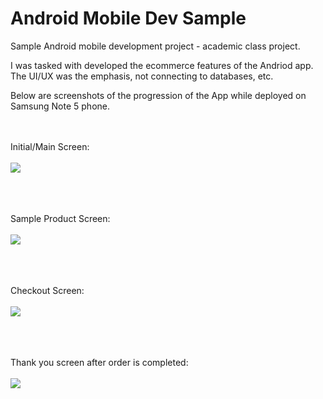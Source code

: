 # Android Mobile Dev Sample

Sample Android mobile development project - academic class project.

I was tasked with developed the ecommerce features of the Andriod app.
The UI/UX was the emphasis, not connecting to databases, etc.

Below are screenshots of the progression of the App while deployed on Samsung Note 5 phone.

<br><br>
Initial/Main Screen:<br><br>
<img src="https://agoracart.com/images/screenshot_mainscreen-sm.png">
<br><br><br><br>

Sample Product Screen:<br><br>
<img src="https://agoracart.com/images/screenshot_product-sm.png">
<br><br><br><br>

Checkout Screen:<br><br>
<img src="https://agoracart.com/images/screenshot_checkout-sm2.png">
<br><br><br><br>
    
Thank you screen after order is completed:<br><br>
<img src="https://agoracart.com/images/screenshot_thanks-sm2.png">

